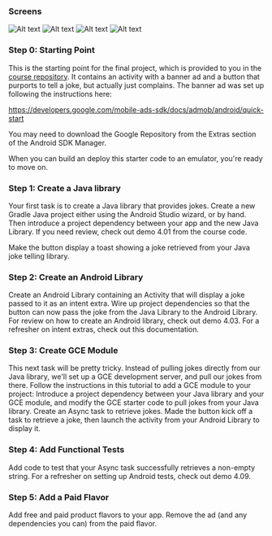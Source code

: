 ### Screens
![Alt text](./screens/screen-1.png?raw=true "Free App with Ads")
![Alt text](./screens/screen-2.png?raw=true "Free App telling joke")
![Alt text](./screens/screen-3.png?raw=true "Paid App without Ads")
![Alt text](./screens/screen-4.png?raw=true "Paid App telling joke")

### Step 0: Starting Point

This is the starting point for the final project, which is provided to you in the [course repository](https://github.com/udacity/ud867/tree/master/FinalProject).
It contains an activity with a banner ad and a button that purports to tell a
joke, but actually just complains. The banner ad was set up following the
instructions here:

https://developers.google.com/mobile-ads-sdk/docs/admob/android/quick-start

You may need to download the Google Repository from the Extras section of the
Android SDK Manager.

When you can build an deploy this starter code to an emulator, you're ready to
move on.

### Step 1: Create a Java library

Your first task is to create a Java library that provides jokes. 
Create a new Gradle Java project either using the Android Studio wizard, or by hand. 
Then introduce a project dependency between your app and the new Java Library. 
If you need review, check out demo 4.01 from the course code.

Make the button display a toast showing a joke retrieved from your Java joke telling library.

### Step 2: Create an Android Library

Create an Android Library containing an Activity that will display a joke passed to it as an intent extra.
Wire up project dependencies so that the button can now pass the joke from the Java Library to the Android Library.
For review on how to create an Android library, check out demo 4.03. 
For a refresher on intent extras, check out this documentation.

### Step 3: Create GCE Module

This next task will be pretty tricky. 
Instead of pulling jokes directly from our Java library, we'll set up a GCE development server, 
and pull our jokes from there. 
Follow the instructions in this tutorial to add a GCE module to your project:
Introduce a project dependency between your Java library and your GCE module, 
and modify the GCE starter code to pull jokes from your Java library. 
Create an Async task to retrieve jokes. 
Made the button kick off a task to retrieve a joke,
then launch the activity from your Android Library to display it.

### Step 4: Add Functional Tests

Add code to test that your Async task successfully retrieves a non-empty string. 
For a refresher on setting up Android tests, check out demo 4.09.

### Step 5: Add a Paid Flavor

Add free and paid product flavors to your app.
Remove the ad (and any dependencies you can) from the paid flavor.
